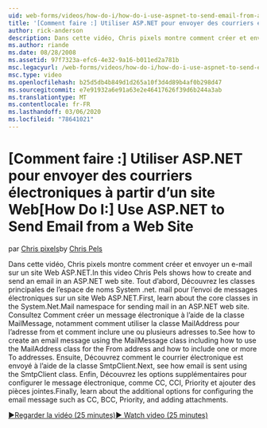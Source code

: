 ```yaml
---
uid: web-forms/videos/how-do-i/how-do-i-use-aspnet-to-send-email-from-a-web-site
title: '[Comment faire :] Utiliser ASP.NET pour envoyer des courriers électroniques à partir d’un site Web | Microsoft Docs'
author: rick-anderson
description: Dans cette vidéo, Chris pixels montre comment créer et envoyer un e-mail sur un site Web ASP.NET. Tout d’abord, Découvrez les classes de base dans l’espace de noms System .net. mail f...
ms.author: riande
ms.date: 08/28/2008
ms.assetid: 97f7323a-efc6-4e32-9a16-b011ed2a781b
msc.legacyurl: /web-forms/videos/how-do-i/how-do-i-use-aspnet-to-send-email-from-a-web-site
msc.type: video
ms.openlocfilehash: b25d5db4b849d1d265a10f3d4d89b4af0b298d47
ms.sourcegitcommit: e7e91932a6e91a63e2e46417626f39d6b244a3ab
ms.translationtype: MT
ms.contentlocale: fr-FR
ms.lasthandoff: 03/06/2020
ms.locfileid: "78641021"
---
```

# <a name="how-do-i-use-aspnet-to-send-email-from-a-web-site"></a><span data-ttu-id="c899f-104">[Comment faire :] Utiliser ASP.NET pour envoyer des courriers électroniques à partir d’un site Web</span><span class="sxs-lookup"><span data-stu-id="c899f-104">[How Do I:] Use ASP.NET to Send Email from a Web Site</span></span>

<span data-ttu-id="c899f-105">par [Chris pixels](https://twitter.com/chrispels)</span><span class="sxs-lookup"><span data-stu-id="c899f-105">by [Chris Pels](https://twitter.com/chrispels)</span></span>

<span data-ttu-id="c899f-106">Dans cette vidéo, Chris pixels montre comment créer et envoyer un e-mail sur un site Web ASP.NET.</span><span class="sxs-lookup"><span data-stu-id="c899f-106">In this video Chris Pels shows how to create and send an email in an ASP.NET web site.</span></span> <span data-ttu-id="c899f-107">Tout d’abord, Découvrez les classes principales de l’espace de noms System .net. mail pour l’envoi de messages électroniques sur un site Web ASP.NET.</span><span class="sxs-lookup"><span data-stu-id="c899f-107">First, learn about the core classes in the System.Net.Mail namespace for sending mail in an ASP.NET web site.</span></span> <span data-ttu-id="c899f-108">Consultez Comment créer un message électronique à l’aide de la classe MailMessage, notamment comment utiliser la classe MailAddress pour l’adresse from et comment inclure une ou plusieurs adresses to.</span><span class="sxs-lookup"><span data-stu-id="c899f-108">See how to create an email message using the MailMessage class including how to use the MailAddress class for the From address and how to include one or more To addresses.</span></span> <span data-ttu-id="c899f-109">Ensuite, Découvrez comment le courrier électronique est envoyé à l’aide de la classe SmtpClient.</span><span class="sxs-lookup"><span data-stu-id="c899f-109">Next, see how email is sent using the SmtpClient class.</span></span> <span data-ttu-id="c899f-110">Enfin, Découvrez les options supplémentaires pour configurer le message électronique, comme CC, CCI, Priority et ajouter des pièces jointes.</span><span class="sxs-lookup"><span data-stu-id="c899f-110">Finally, learn about the additional options for configuring the email message such as CC, BCC, Priority, and adding attachments.</span></span>

[<span data-ttu-id="c899f-111">&#9654;Regarder la vidéo (25 minutes)</span><span class="sxs-lookup"><span data-stu-id="c899f-111">&#9654; Watch video (25 minutes)</span></span>](https://channel9.msdn.com/Blogs/ASP-NET-Site-Videos/how-do-i-use-aspnet-to-send-email-from-a-web-site)
